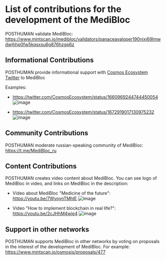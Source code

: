 # List of contributions for the development of the MediBloc

POSTHUMAN validate MediBloc: https://www.mintscan.io/medibloc/validators/panaceavaloper190njxj69lmwdwjhhp0fw5kqsxsu6g876hzgp6z

## Informational Contributions

POSTHUMAN provide informational support with [Cosmos Ecosystem Twitter](https://twitter.com/CosmosEcosystem) to MediBloc

Examples:

- https://twitter.com/CosmosEcosystem/status/1660969244744450054
![image](https://github.com/Validator-POSTHUMAN/contributions/assets/38581319/9304f085-cb17-4b2b-8ac3-26bb2b0b2edf)

- https://twitter.com/CosmosEcosystem/status/1672919017130975232
![image](https://github.com/Validator-POSTHUMAN/contributions/assets/38581319/09095b0d-ad25-4058-bf72-3470f4fc8e62)

## Community Contributions

POSTHUMAN moderate russian-speaking community of MediBloc: https://t.me/MediBloc_ru

## Content Contributions 

POSTHUMAN creates video content about MediBloc. You can see logo of MediBloc in video, and links on MediBloc in the description:

- Video about MediBloc "Medicine of the future": https://youtu.be/7WyoynTMhIE
![image](https://github.com/Validator-POSTHUMAN/contributions/assets/38581319/b335622d-89a5-4b7b-b4c4-e717bcfb2dec)

- Video "How to implement blockchain in real life?": https://youtu.be/2cJHhM4wje4
![image](https://github.com/Validator-POSTHUMAN/contributions/assets/38581319/aae30432-685a-49a2-97a4-f3410337dad2)

## Support in other networks

POSTHUMAN supports MediBloc in other networks by voting on proposals in the interest of the development of MediBloc. For example: https://www.mintscan.io/osmosis/proposals/477
